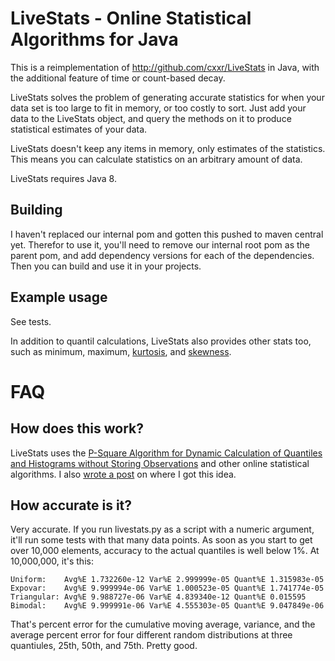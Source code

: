 # LiveStats - Online Statistical Algorithms for Java

This is a reimplementation of http://github.com/cxxr/LiveStats in Java, with the additional feature of time or count-based decay.

LiveStats solves the problem of generating accurate statistics for when your data set is too large to fit in memory, or too costly to sort. Just add your data to the LiveStats object, and query the methods on it to produce statistical estimates of your data.

LiveStats doesn't keep any items in memory, only estimates of the statistics. This means you can calculate statistics on an arbitrary amount of data.

LiveStats requires Java 8.

## Building

I haven't replaced our internal pom and gotten this pushed to maven central yet.  Therefor to use it, you'll need to remove our internal root pom as the parent pom, and add dependency versions for each of the dependencies.  Then you can build and use it in your projects.

## Example usage

See tests.

In addition to quantil calculations, LiveStats also provides other stats too, such as minimum, maximum, [kurtosis](http://en.wikipedia.org/wiki/Kurtosis), and [skewness](http://en.wikipedia.org/wiki/Skewness).

# FAQ

## How does this work? 
LiveStats uses the [P-Square Algorithm for Dynamic Calculation of Quantiles and Histograms without Storing Observations](http://www.cs.wustl.edu/~jain/papers/ftp/psqr.pdf) and other online statistical algorithms. I also [wrote a post](http://blog.existentialize.com/on-accepting-interview-question-answers.html) on where I got this idea.

## How accurate is it?

Very accurate. If you run livestats.py as a script with a numeric argument, it'll run some tests with that many data points. As soon as you start to get over 10,000 elements, accuracy to the actual quantiles is well below 1%. At 10,000,000, it's this:

    Uniform:    Avg%E 1.732260e-12 Var%E 2.999999e-05 Quant%E 1.315983e-05
    Expovar:    Avg%E 9.999994e-06 Var%E 1.000523e-05 Quant%E 1.741774e-05
    Triangular: Avg%E 9.988727e-06 Var%E 4.839340e-12 Quant%E 0.015595
    Bimodal:    Avg%E 9.999991e-06 Var%E 4.555303e-05 Quant%E 9.047849e-06

That's percent error for the cumulative moving average, variance, and the average percent error for four different random distributions at three quantiules, 25th, 50th, and 75th. Pretty good.
